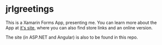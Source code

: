 # jrlgreetings

This is a Xamarin Forms App, presenting me. You can learn more about the App at [it's site](https://greetingsfromjrl.azurewebsites.net/), where you can also find store links and an online version.

The site (in ASP.NET and Angular) is also to be found in this repo.
